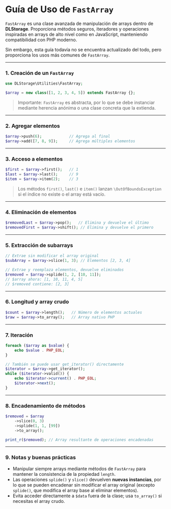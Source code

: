 # Guía de Uso de `FastArray`

`FastArray` es una clase avanzada de manipulación de arrays dentro de **DLStorage**. Proporciona métodos seguros, iteradores y operaciones inspiradas en arrays de alto nivel como en JavaScript, manteniendo compatibilidad con PHP moderno.

Sin embargo, esta guía todavía no se encuentra actualizado del todo, pero proporciona los usos más comunes de `FastArray`.

---

### 1. Creación de un `FastArray`

```php
use DLStorage\Utilities\FastArray;

$array = new class([1, 2, 3, 4, 5]) extends FastArray {};
```

> Importante: `FastArray` es abstracta, por lo que se debe instanciar mediante herencia anónima o una clase concreta que la extienda.

---

### 2. Agregar elementos

```php
$array->push(6);            // Agrega al final
$array->add([7, 8, 9]);     // Agrega múltiples elementos
```

---

### 3. Acceso a elementos

```php
$first = $array->first();   // 1
$last = $array->last();     // 9
$item = $array->item(2);    // 3
```

> Los métodos `first()`, `last()` e `item()` lanzan `\OutOfBoundsException` si el índice no existe o el array está vacío.

---

### 4. Eliminación de elementos

```php
$removedLast = $array->pop();   // Elimina y devuelve el último
$removedFirst = $array->shift(); // Elimina y devuelve el primero
```

---

### 5. Extracción de subarrays

```php
// Extrae sin modificar el array original
$subArray = $array->slice(1, 3); // Elementos [2, 3, 4]

// Extrae y reemplaza elementos, devuelve eliminados
$removed = $array->splide(1, 2, [10, 11]); 
// $array ahora: [1, 10, 11, 4, 5]
// $removed contiene: [2, 3]
```

---

### 6. Longitud y array crudo

```php
$count = $array->length();   // Número de elementos actuales
$raw = $array->to_array();   // Array nativo PHP
```

---

### 7. Iteración

```php
foreach ($array as $value) {
    echo $value . PHP_EOL;
}

// También se puede usar get_iterator() directamente
$iterator = $array->get_iterator();
while ($iterator->valid()) {
    echo $iterator->current() . PHP_EOL;
    $iterator->next();
}
```

---

### 8. Encadenamiento de métodos

```php
$removed = $array
    ->slice(0, 3)
    ->splide(1, 1, [99])
    ->to_array();

print_r($removed); // Array resultante de operaciones encadenadas
```

---

### 9. Notas y buenas prácticas

* Manipular siempre arrays mediante métodos de `FastArray` para mantener la consistencia de la propiedad `length`.
* Las operaciones `splide()` y `slice()` devuelven **nuevas instancias**, por lo que se pueden encadenar sin modificar el array original (excepto `splide()`, que modifica el array base al eliminar elementos).
* Evita acceder directamente a `$data` fuera de la clase; usa `to_array()` si necesitas el array crudo.